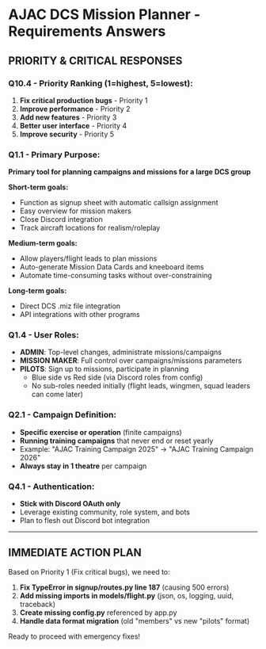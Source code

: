 # AJAC DCS Mission Planner - Requirements Answers

## PRIORITY & CRITICAL RESPONSES

### Q10.4 - Priority Ranking (1=highest, 5=lowest):
1. **Fix critical production bugs** - Priority 1
2. **Improve performance** - Priority 2  
3. **Add new features** - Priority 3
4. **Better user interface** - Priority 4
5. **Improve security** - Priority 5

### Q1.1 - Primary Purpose:
**Primary tool for planning campaigns and missions for a large DCS group**

**Short-term goals:**
- Function as signup sheet with automatic callsign assignment
- Easy overview for mission makers
- Close Discord integration
- Track aircraft locations for realism/roleplay

**Medium-term goals:**
- Allow players/flight leads to plan missions
- Auto-generate Mission Data Cards and kneeboard items
- Automate time-consuming tasks without over-constraining

**Long-term goals:**
- Direct DCS .miz file integration
- API integrations with other programs

### Q1.4 - User Roles:
- **ADMIN**: Top-level changes, administrate missions/campaigns
- **MISSION MAKER**: Full control over campaigns/missions parameters
- **PILOTS**: Sign up to missions, participate in planning
  - Blue side vs Red side (via Discord roles from config)
  - No sub-roles needed initially (flight leads, wingmen, squad leaders can come later)

### Q2.1 - Campaign Definition:
- **Specific exercise or operation** (finite campaigns)
- **Running training campaigns** that never end or reset yearly
- Example: "AJAC Training Campaign 2025" → "AJAC Training Campaign 2026"
- **Always stay in 1 theatre** per campaign

### Q4.1 - Authentication:
- **Stick with Discord OAuth only**
- Leverage existing community, role system, and bots
- Plan to flesh out Discord bot integration

---

## IMMEDIATE ACTION PLAN
Based on Priority 1 (Fix critical bugs), we need to:

1. **Fix TypeError in signup/routes.py line 187** (causing 500 errors)
2. **Add missing imports in models/flight.py** (json, os, logging, uuid, traceback)
3. **Create missing config.py** referenced by app.py
4. **Handle data format migration** (old "members" vs new "pilots" format)

Ready to proceed with emergency fixes!
